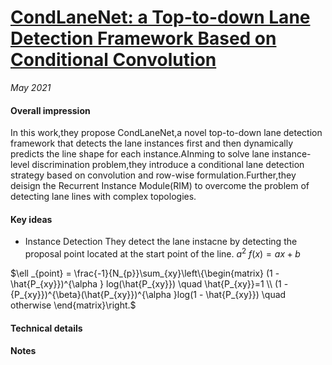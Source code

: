 <head>
    <script src="https://cdn.mathjax.org/mathjax/latest/MathJax.js?config=TeX-AMS-MML_HTMLorMML" type="text/javascript"></script>
    <script type="text/x-mathjax-config">
        MathJax.Hub.Config({
            tex2jax: {
            skipTags: ['script', 'noscript', 'style', 'textarea', 'pre'],
            inlineMath: [['$','$']]
            }
        });
    </script>
</head>

# [CondLaneNet: a Top-to-down Lane Detection Framework Based on Conditional Convolution](https://arxiv.org/abs/2105.05003)

_May 2021_

#### Overall impression
In this work,they propose CondLaneNet,a novel top-to-down lane detection framework that detects the lane instances first and then dynamically predicts the line shape for each instance.AInming to solve lane instance-level discrimination problem,they introduce a conditional lane detection strategy based on convolution and row-wise formulation.Further,they deisign the Recurrent Instance Module(RIM) to overcome the problem of detecting lane lines with complex topologies.

#### Key ideas
- Instance Detection
  They detect the lane instacne by detecting the proposal point located at the start point of the line.
  $a^2$
$f(x)=ax+b$

$\ell _{point} = \frac{-1}{N_{p}}\sum_{xy}\left\{\begin{matrix}
 (1 - \hat{P_{xy}})^{\alpha } log(\hat{P_{xy}})
     \quad \hat{P_{xy}}=1  \\
(1 -{P_{xy}})^{\beta}(\hat{P_{xy}})^{\alpha }log(1 - \hat{P_{xy}})  \quad otherwise
\end{matrix}\right.$


  
#### Technical details



#### Notes
